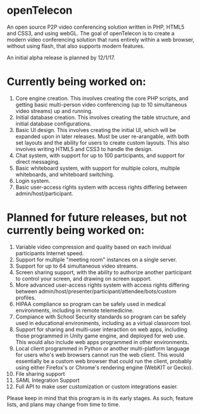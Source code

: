 # openTelecon
An open source P2P video conferencing solution written in PHP, HTML5 and CSS3, and using webGL.
The goal of openTelecon is to create a modern video conferencing solution that runs entirely
within a web browser, without using flash, that also supports modern features.

An initial alpha release is planned by 12/1/17.

# Currently being worked on:
<ol>
<li>Core engine creation. This involves creating the core PHP scripts, and getting basic multi-person video conferencing (up to 10 simultaneous video streams) up and running.</li>
<li>Initial database creation. This involves creating the table structure, and initial database configurations.</li>
<li>Basic UI design. This involves creating the initial UI, which will be expanded upon in later releases. Must be user re-arangable, with both set layouts and the ability for users to create custom layouts. This also involves writing HTML5 and CSS3 to handle the design.</li>
<li>Chat system, with support for up to 100 participants, and support for direct messaging.</li>
<li>Basic whiteboard system, with support for multiple colors, multiple whiteboards, and whiteboard switching.</li>
<li>Login system.</li>
<li>Basic user-access rights system with access rights differing between admin/host/participant.</li>
</ol>

# Planned for future releases, but not currently being worked on:
<ol>
<li>Variable video compression and quality based on each invidual participants Internet speed.</li>
<li>Support for multiple "meeting room" instances on a single server.</li>
<li>Support for up to 64 simultaneous video streams.</li>
<li>Screen sharing support, with the ability to authorize another participant to control your screen, and drawing on screen support.</li>
<li>More advanced user-access rights system with access rights differing between admin/host/presenter/participant/attendee/bots/custom profiles.</li>
<li>HIPAA compliance so program can be safely used in medical environments, including in remote telemedicine.</li>
<li>Compiance with School Security standards so program can be safely used in educational environments, including as a virtual classroom tool.</li>
<li>Support for sharing and multi-user interaction on web apps, including those programmed in Unity game engine, and deployed for web use. This would also include web apps programmed in other environments.</li>
<li>Local client programmed in Python or another multi-platform language for users who's web browsers cannot run the web client. This would essentially be a custom web browser that could run the client, probably using either Firefox's or Chrome's rendering engine (WebKIT or Gecko).</li>
<li>File sharing support</li>
<li>SAML Integration Support</li>
<li>Full API to make user customization or custom integrations easier.</li>
</ol>
Please keep in mind that this program is in its early stages. As such, feature lists, and plans may change from time to time.
